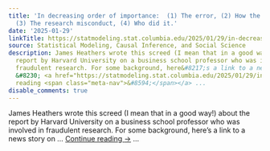 ```yaml
---
title: 'In decreasing order of importance:  (1) The error, (2) How the error persisted,
  (3) The research misconduct, (4) Who did it.'
date: '2025-01-29'
linkTitle: https://statmodeling.stat.columbia.edu/2025/01/29/in-decreasing-order-of-importance-1-the-error-2-how-the-error-persisted-3-the-research-misconduct-4-who-did-it/
source: Statistical Modeling, Causal Inference, and Social Science
description: James Heathers wrote this screed (I mean that in a good way!) about the
  report by Harvard University on a business school professor who was involved in
  fraudulent research. For some background, here&#8217;s a link to a news story on
  &#8230; <a href="https://statmodeling.stat.columbia.edu/2025/01/29/in-decreasing-order-of-importance-1-the-error-2-how-the-error-persisted-3-the-research-misconduct-4-who-did-it/">Continue
  reading <span class="meta-nav">&#8594;</span></a> ...
disable_comments: true
---
```

James Heathers wrote this screed (I mean that in a good way!) about the report by Harvard University on a business school professor who was involved in fraudulent research. For some background, here&#8217;s a link to a news story on &#8230; <a href="https://statmodeling.stat.columbia.edu/2025/01/29/in-decreasing-order-of-importance-1-the-error-2-how-the-error-persisted-3-the-research-misconduct-4-who-did-it/">Continue reading <span class="meta-nav">&#8594;</span></a> ...